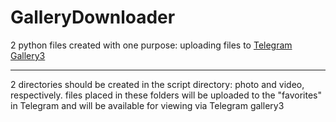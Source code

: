 # GalleryDownloader
2 python files created with one purpose: uploading files to [Telegram Gallery3](https://github.com/Rikki1004/TelegramGallery3)
***
2 directories should be created in the script directory: photo and video, respectively. files placed in these folders will be uploaded to the "favorites" in Telegram and will be available for viewing via Telegram gallery3
